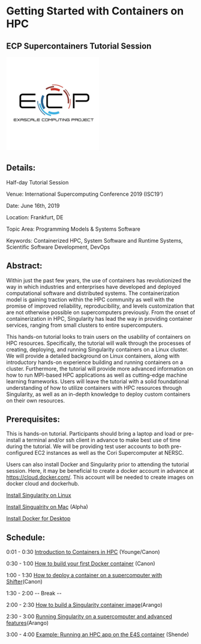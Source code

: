 
# Getting Started with Containers on HPC
## ECP Supercontainers Tutorial Session

<img src="images/ecp.jpg" width="250">

## Details:
Half-day Tutorial Session

Venue: International Supercomputing Conference 2019 (ISC19')

Date: June 16th, 2019

Location: Frankfurt, DE

Topic Area: Programming Models & Systems Software

Keywords: Containerized HPC, System Software and Runtime Systems, Scientific Software Development, DevOps

## Abstract: 

Within just the past few years, the use of containers has revolutionized the way in which industries and enterprises have developed and deployed computational software and distributed systems. The containerization model is gaining traction within the HPC community as well with the promise of improved reliability, reproducibility, and levels customization that are not otherwise possible on supercomputers previously. From the onset of containerization in HPC, Singularity has lead the way in providing container services, ranging from small clusters to entire supercomputers. 

This hands-on tutorial looks to train users on the usability of containers on HPC resources. Specifically, the tutorial will walk through the processes of creating, deploying, and running Singularity containers on a Linux cluster. We will provide a detailed background on Linux containers, along with introductory hands-on experience building and running containers on a cluster. Furthermore, the tutorial will provide more advanced information on how to run MPI-based HPC applications as well as cutting-edge machine learning frameworks. Users will leave the tutorial with a solid foundational understanding of how to utilize containers with HPC resources through Singularity, as well as an in-depth knowledge to deploy custom containers on their own resources. 

## Prerequisites:

This is hands-on tutorial. Participants should bring a laptop and load or pre-install a terminal and/or ssh client in advance to make best use of time during the tutorial.  We will be providing test user accounts to both pre-configured EC2 instances as well as the Cori Supercomputer at NERSC.  

Users can also install Docker and Singularity prior to attending the tutorial session. Here, it may be beneficial to create a docker account in advance at https://cloud.docker.com/. This account will be needed to create images on docker cloud and dockerhub.

[Install Singularity on Linux](https://www.sylabs.io/guides/3.0/user-guide/quick_start.html#quick-installation-steps)

[Install Singualrity on Mac](https://repo.sylabs.io/desktop/) (Alpha)

[Install Docker for Desktop](https://www.docker.com/products/docker-desktop)



## Schedule:

0:01 - 0:30 [Introduction to Containers in HPC](slides/isc19_intro_to_containers_ajy.pptx) (Younge/Canon)

0:30 - 1:00 [How to build your first Docker container](https://github.com/NERSC/Shifter-Tutorial/blob/master/01-hands-on.md) (Canon)

1:00 - 1:30 [How to deploy a container on a supercomputer with Shifter](https://github.com/NERSC/Shifter-Tutorial/blob/master/03-hands-on.md)(Canon)

1:30 - 2:00 -- Break --

2:00 - 2:30 [How to build a Singularity container image](https://github.com/ArangoGutierrez/Singularity-tutorial/blob/master/BUILD_RUN.md)(Arango)

2:30 - 3:00 [Running Singularity on a supercomputer and advanced features](https://github.com/ArangoGutierrez/Singularity-tutorial/blob/master/CLOUD_SERVICES.md)(Arango)

3:00 - 4:00 [Example: Running an HPC app on the E4S container](slides/E4S_PROTEAS_AHM_Mar19.pptx) (Shende)




